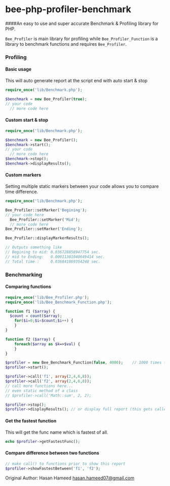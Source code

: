 # bee-php-profiler-benchmark
####An easy to use and super accurate Benchmark & Profiling library for PHP.

`Bee_Profiler` is main library for profiling while `Bee_Profiler_Function` is a library to benchmark functions and requires `Bee_Profiler`.

### Profiling

#### Basic usage
This will auto generate report at the script end with auto start & stop
```php
require_once('lib/Benchmark.php');

$benchmark = new Bee_Profiler(true);
// your code
  // more code here
```
#### Custom start & stop
```php
require_once('lib/Benchmark.php');

$benchmark = new Bee_Profiler();
$benchmark->start();
// your code
  // more code here
$benchmark->stop();
$benchmark->displayResults();
```
#### Custom markers
Setting multiple static markers between your code allows you to compare time difference.
```php
require_once('lib/Benchmark.php');

Bee_Profiler::setMarker('Begining');
// your code here
  Bee_Profiler::setMarker('Mid');
  // more code here
Bee_Profiler::setMarker('Ending');

Bee_Profiler::displayMarkerResults();

// Outputs something like
// Begining to mid: 0.036728858947754 sec.
// mid to Ending:   0.00011301040649414 sec.
// Total time :     0.036841869354248 sec.

```

### Benchmarking

#### Comparing functions
```php
require_once('lib/Bee_Profiler.php');
require_once('lib/Bee_Benchmark_Function.php');

function f1 ($array) {
  $count = count($array);
	for($i=0;$i<$count;$i++) {
	}
}

function f2 ($array) {
	foreach($array as $k=>$val) {
	}
}

$profiler = new Bee_Benchmark_Function(false, 4000);	// 1000 times to execute
$profiler->start();

$profiler->call('f1', array(2,4,6,8));
$profiler->call('f2', array(2,4,6,8));
// call more functions here...	
// even static method of a class
// $profiler->call('Math::sum', 2, 2);										

$profiler->stop();
$profiler->displayResults(); // or display full report (this gets called by profiler in auto mode)
```

#### Get the fastest function
This will get the func name which is fastest of all.
```php
echo $profiler->getFastestFunc();
```

#### Compare difference between two functions
```php
// make call() to functions prior to show this report
$profiler->showFastestBetween('f1', 'f2');
```

Original Author: Hasan Hameed <hasan.hameed07@gmail.com>
